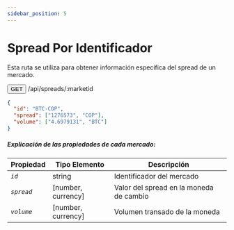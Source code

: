 ```yaml
---
sidebar_position: 5
---
```


# Spread Por Identificador

Esta ruta se utiliza para obtener información específica del spread de un mercado.

<button>GET</button> /api/spreads/:marketid

```json
{
  "id": "BTC-COP",
  "spread": ["1276573", "COP"],
  "volume": ["4.6979131", "BTC"]
}
```

##### Explicación de las propiedades de cada mercado:

| Propiedad                      | Tipo Elemento      | Descripción                             |
| ------------------------------ | ------------------ | --------------------------------------- |
| <code><var>id</var></code>     | string             | Identificador del mercado               |
| <code><var>spread</var></code> | [number, currency] | Valor del spread en la moneda de cambio |
| <code><var>volume</var></code> | [number, currency] | Volumen transado de la moneda           |
